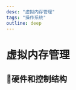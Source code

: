 ```yaml
---
desc: "虚拟内存管理"
tags: "操作系统"
outline: deep
---
```


# 虚拟内存管理


## 🐼硬件和控制结构
                                    